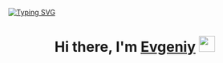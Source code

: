 [![Typing SVG](https://readme-typing-svg.herokuapp.com?size=30&duration=10000&color=38B0F7&background=BEFFD400&center=%D0%BF%D1%80%D0%B0%D0%B2%D0%B4%D0%B0&vCenter=%D0%BF%D1%80%D0%B0%D0%B2%D0%B4%D0%B0&multiline=true&width=800&lines=Frontend+-+developer+and+Cyber+Security+%5C%5C+%3E%3E)](https://git.io/typing-svg)
<h1 align="center">Hi there, I'm <a href="https://vk.com/leprokuda" target="_blank">Evgeniy</a> 
<img src="https://github.com/blackcater/blackcater/raw/main/images/Hi.gif" height="32"/></h1>


